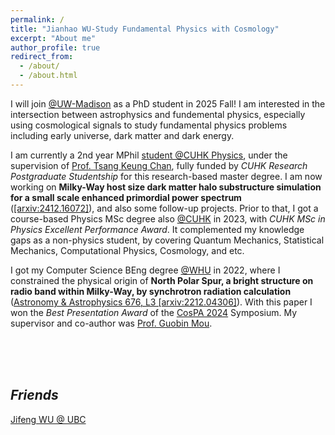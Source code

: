```yaml
---
permalink: /
title: "Jianhao WU-Study Fundamental Physics with Cosmology"
excerpt: "About me"
author_profile: true
redirect_from: 
  - /about/
  - /about.html
---
```


I will join [@UW-Madison](https://www.wisc.edu/) as a PhD student in 2025 Fall! I am interested in the intersection between astrophysics and fundemental physics, especially using cosmological signals to study fundamental physics problems including early universe, dark matter and dark energy.

I am currently a 2nd year MPhil [student @CUHK Physics](https://newww.phy.cuhk.edu.hk/postgraduate/wu-jianhao), under the supervision of [Prof. Tsang Keung Chan](https://newww.phy.cuhk.edu.hk/teaching_staff/chan-tsang-keung), fully funded by *CUHK Research Postgraduate Studentship* for this research-based master degree. I am now working on <span style="font-weight: bold;">Milky-Way host size dark matter halo substructure simulation for a small scale enhanced primordial power spectrum</span> ([[arxiv:2412.16072]](https://arxiv.org/abs/2412.16072)), and also some follow-up projects. Prior to that, I got a course-based Physics MSc degree also [@CUHK](https://www.cuhk.edu.hk) in 2023, with *CUHK MSc in Physics Excellent Performance Award*. It complemented my knowledge gaps as a non-physics student, by covering Quantum Mechanics, Statistical Mechanics, Computational Physics, Cosmology, and etc.

I got my Computer Science BEng degree [@WHU](https://en.whu.edu.cn/) in 2022, where I constrained the physical origin of <span style="font-weight: bold;">North Polar Spur, a bright structure on radio band within Milky-Way, by synchrotron radiation calculation</span> ([Astronomy & Astrophysics 676, L3 [arxiv:2212.04306]](https://www.aanda.org/articles/aa/full_html/2023/08/aa45401-22/aa45401-22.html)). With this paper I won the *Best Presentation Award* of the [CosPA 2024](https://indico.itp.ac.cn/event/198/overview) Symposium. My supervisor and co-author was [Prof. Guobin Mou](https://astrowhu.github.io/guobinmou).

<br><br><br>

## *Friends*

[Jifeng WU @ UBC](https://jifengwu2k.github.io/)